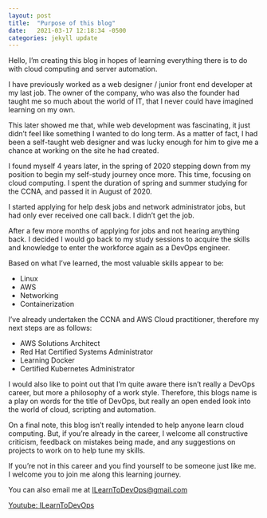 ```yaml
---
layout: post
title:  "Purpose of this blog"
date:   2021-03-17 12:18:34 -0500
categories: jekyll update
---
```

Hello, I’m creating this blog in hopes of learning everything there is to do with cloud computing and server automation. 

I have previously worked as a web designer / junior front end developer at my last job. The owner of the company, who was also the founder had taught me so much about the world of IT, that I never could have imagined learning on my own. 

This later showed me that, while web development was fascinating, it just didn’t feel like something I wanted to do long term. As a matter of fact, I had been a self-taught web designer and was lucky enough for him to give me a chance at working on the site he had created.

I found myself 4 years later, in the spring of 2020 stepping down from my position to begin my self-study journey once more. This time, focusing on cloud computing. I spent the duration of spring and summer studying for the CCNA, and passed it in August of 2020. 

I started applying for help desk jobs and network administrator jobs, but had only ever received one call back. I didn’t get the job. 

After a few more months of applying for jobs and not hearing anything back. I decided I would go back to my study sessions to acquire the skills and knowledge to enter the workforce again as a DevOps engineer.

Based on what I’ve learned, the most valuable skills appear to be: 

- Linux
- AWS
- Networking
- Containerization 

I’ve already undertaken the CCNA and AWS Cloud practitioner, therefore my next steps are as follows: 

- AWS Solutions Architect
- Red Hat Certified Systems Administrator 
- Learning Docker 
- Certified Kubernetes Administrator 

I would also like to point out that I’m quite aware there isn’t really a DevOps career, but more a philosophy of a work style. Therefore, this blogs name is a play on words for the title of DevOps, but really an open ended look into the world of cloud, scripting and automation. 

On a final note, this blog isn’t really intended to help anyone learn cloud computing. But, if you’re already in the career, I welcome all constructive criticism, feedback on mistakes being made, and any suggestions on projects to work on to help tune my skills. 

If you’re not in this career and you find yourself to be someone just like me. I welcome you to join me along this learning journey. 

You can also email me at ILearnToDevOps@gmail.com

[Youtube: ILearnToDevOps][youtube-channel]

[youtube-channel]: https:youtube.com